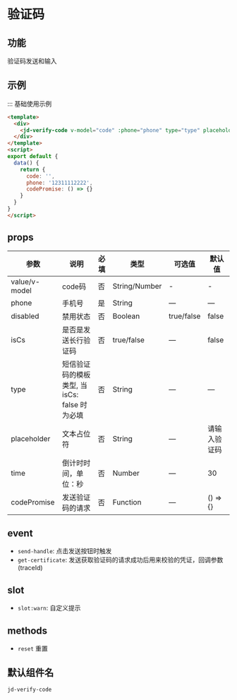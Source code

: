 # 验证码

## 功能

验证码发送和输入

## 示例

::: 基础使用示例

```html
<template>
  <div>
    <jd-verify-code v-model="code" :phone="phone" type="type" placeholder="请输入验证码" :codePromise="codePromise"></jd-verify-code>
  </div>
</template>
<script>
export default {
  data() {
    return {
      code: '',
      phone: '12311112222',
      codePromise: () => {}
    }
  }
}
</script>
```

## props

| 参数 | 说明 | 必填 | 类型 | 可选值 | 默认值 |
| --- | --- | --- | --- | --- | --- |
| value/v-model | code码 | 否 | String/Number | - | - |
| phone | 手机号 | 是 | String | — | — |
| disabled | 禁用状态 | 否 | Boolean | true/false | false |
| isCs | 是否是发送长行验证码 | 否 | true/false | — | false |
| type | 短信验证码的模板类型, 当 isCs: false 时为必填 | 否 | String | — | — |
| placeholder | 文本占位符 | 否 | String | — | 请输入验证码 |
| time | 倒计时时间，单位：秒 | 否 | Number | — | 30 |
| codePromise | 发送验证码的请求 | 否 | Function | — | () => {} |

## event

- `send-handle`: 点击发送按钮时触发
- `get-certificate`: 发送获取验证码的请求成功后用来校验的凭证，回调参数(traceId)

## slot

- `slot:warn`: 自定义提示

## methods

- `reset` 重置

## 默认组件名

`jd-verify-code`
